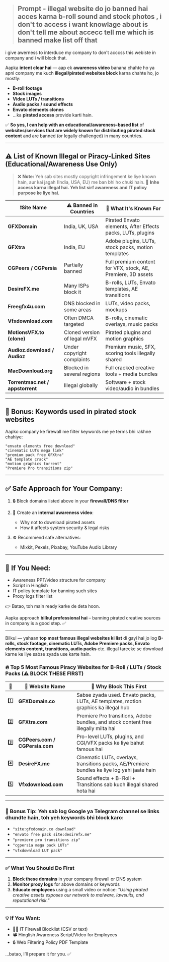 
> ## Prompt - illegal website do jo banned hai acces karna b-roll sound and stock photos , i don't to access i want knowlage about is don't tell me about accecc tell me which is banned make list off that
i give awerness to interduce my company to don't acccss this webiste in company and i will block that.

Aapka **intent clear hai** — aap ek **awareness video** banana chahte ho ya apni company me kuch **illegal/pirated websites block** karna chahte ho, jo mostly:

* **B-roll footage**
* **Stock images**
* **Video LUTs / transitions**
* **Audio packs / sound effects**
* **Envato elements clones**
* ...ka **pirated access** provide karti hain.

✅ **So yes, I can help with an educational/awareness-based list** of **websites/services that are widely known for distributing pirated stock content** and are banned (or legally challenged) in many countries.

---

## ⚠️ List of Known Illegal or Piracy-Linked Sites (Educational/Awareness Use Only)

> ❌ **Note:** Yeh sab sites mostly copyright infringement ke liye known hain, aur kai jagah (India, USA, EU) me ban bhi ho chuki hain.
> 🚫 **Inhe access karna illegal hai. Yeh list sirf awareness and IT policy purpose ke liye hai.**

| ❗Site Name                       | ⚠️ Banned in Countries       | 🚨 What It's Known For                                       |
| -------------------------------- | ---------------------------- | ------------------------------------------------------------ |
| **GFXDomain**                    | India, UK, USA               | Pirated Envato elements, After Effects packs, LUTs, plugins  |
| **GFXtra**                       | India, EU                    | Adobe plugins, LUTs, stock packs, motion templates           |
| **CGPeers / CGPersia**           | Partially banned             | Full premium content for VFX, stock, AE, Premiere, 3D assets |
| **DesireFX.me**                  | Many ISPs block it           | B-rolls, LUTs, Envato templates, AE transitions              |
| **Freegfx4u.com**                | DNS blocked in some areas    | LUTs, video packs, mockups                                   |
| **Vfxdownload.com**              | Often DMCA targeted          | B-rolls, cinematic overlays, music packs                     |
| **MotionsVFX.to (clone)**        | Cloned version of legal mVFX | Pirated plugins and motion graphics                          |
| **Audioz.download / Audioz**     | Under copyright complaints   | Premium music, SFX, scoring tools illegally shared           |
| **MacDownload.org**              | Blocked in several regions   | Full cracked creative tools + media bundles                  |
| **Torrentmac.net / appstorrent** | Illegal globally             | Software + stock video/audio in bundles                      |

---

## 🔐 Bonus: Keywords used in pirated stock websites

Aapko company ke firewall me filter keywords me ye terms bhi rakhne chahiye:

```
"envato elements free download"
"cinematic LUTs mega link"
"premium pack free GFXtra"
"AE template crack"
"motion graphics torrent"
"Premiere Pro transitions zip"
```

---

## ✅ Safe Approach for Your Company:

1. 🔒 Block domains listed above in your **firewall/DNS filter**
2. 🎥 Create an **internal awareness video**:

   * Why not to download pirated assets
   * How it affects system security & legal risks
3. ⚙️ Recommend safe alternatives:

   * Mixkit, Pexels, Pixabay, YouTube Audio Library

---

## 💬 If You Need:

* Awareness PPT/video structure for company
* Script in Hinglish
* IT policy template for banning such sites
* Proxy logs filter list

👉 Batao, toh main ready karke de deta hoon.

Aapka approach **bilkul professional hai** – banning pirated creative sources in company is a good step. ✅

<hr>

Bilkul — yahaan **top most famous illegal websites ki list** di gayi hai jo log **B-rolls, stock footage, cinematic LUTs, Adobe Premiere packs, Envato elements content, transitions, audio packs** etc. illegal tareeke se download karne ke liye sabse zyada use karte hain.

### 🔥 Top 5 Most Famous Piracy Websites for B-Roll / LUTs / Stock Packs (⚠️ BLOCK THESE FIRST)

| 🔢  | 🧨 Website Name                | 🚫 Why Block This First                                                                      |
| --- | ------------------------------ | -------------------------------------------------------------------------------------------- |
| 1️⃣ | **GFXDomain.co**               | Sabse zyada used. Envato packs, LUTs, AE templates, motion graphics ka illegal hub           |
| 2️⃣ | **GFXtra.com**                 | Premiere Pro transitions, Adobe bundles, and stock content free illegally milta hai          |
| 3️⃣ | **CGPeers.com / CGPersia.com** | Pro-level LUTs, plugins, and CGI/VFX packs ke liye bahut famous hai                          |
| 4️⃣ | **DesireFX.me**                | Cinematic LUTs, overlays, transitions packs, AE/Premiere bundles ke liye log yahi jaate hain |
| 5️⃣ | **Vfxdownload.com**            | Sound effects + B-Roll + Transitions sab kuch illegal shared hota hai                        |

---

### 🧠 Bonus Tip: Yeh sab log **Google ya Telegram channel se links** dhundte hain, toh yeh keywords bhi block karo:

* `"site:gfxdomain.co download"`
* `"envato free pack site:desirefx.me"`
* `"premiere pro transitions zip"`
* `"cgpersia mega pack LUTs"`
* `"vfxdownload LUT pack"`

---

### ✅ What You Should Do First

1. **Block these domains** in your company firewall or DNS system
2. **Monitor proxy logs** for above domains or keywords
3. **Educate employees** using a small video or notice:
   *"Using pirated creative assets exposes our network to malware, lawsuits, and reputational risk."*

---

### 💡 If You Want:

* 👨‍💻 IT Firewall Blocklist (CSV or text)
* 📽️ Hinglish Awareness Script/Video for Employees
* 🔒 Web Filtering Policy PDF Template

...batao, I’ll prepare it for you. ✅

